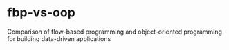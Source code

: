 # fbp-vs-oop
Comparison of flow-based programming and object-oriented programming for building data-driven applications
